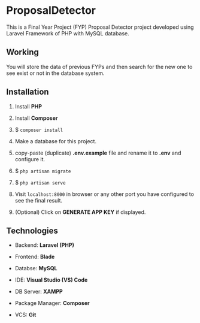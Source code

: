# ProposalDetector

This is a Final Year Project (FYP) Proposal Detector project developed using Laravel Framework of PHP with MySQL database.

## Working
You will store the data of previous FYPs and then search for the new one to see exist or not in the database system.

## Installation

1) Install **PHP**

2) Install **Composer**

3) $ ```composer install```

4) Make a database for this project.

5) copy-paste (duplicate) **.env.example** file and rename it to **.env** and configure it.

6) $ ```php artisan migrate```

7) $ ```php artisan serve```

8) Visit ```localhost:8000``` in browser or any other port you have configured to see the final result.

9) (Optional) Click on **GENERATE APP KEY** if displayed.

## Technologies

- Backend: **Laravel (PHP)**

- Frontend: **Blade**

- Databse: **MySQL**

- IDE: **Visual Studio (VS) Code**

- DB Server: **XAMPP**

- Package Manager: **Composer**

- VCS: **Git**